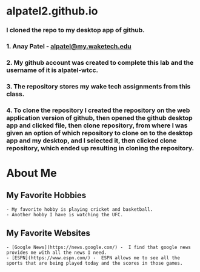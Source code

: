 # alpatel2.github.io
### I cloned the repo to my desktop app of github.
### 1. Anay Patel - alpatel@my.waketech.edu
### 2. My github account was created to complete this lab and the username of it is alpatel-wtcc.
### 3. The repository stores my wake tech assignments from this class.
### 4. To clone the repository I created the repository on the web application version of github, then opened the github desktop app and clicked file, then clone repository, from where I was given an option of which repository to clone on to the desktop app and my desktop, and I selected it, then clicked clone repository, which ended up resulting in cloning the repository.
# About Me
## My Favorite Hobbies
    - My favorite hobby is playing cricket and basketball.
    - Another hobby I have is watching the UFC.
## My Favorite Websites
    - [Google News](https://news.google.com/) -  I find that google news provides me with all the news I need.
    - [ESPN](https://www.espn.com/) -  ESPN allows me to see all the sports that are being played today and the scores in those games.
